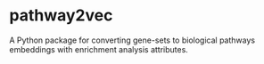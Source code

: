 # pathway2vec
A Python package for converting gene-sets to biological pathways embeddings with enrichment analysis attributes.
